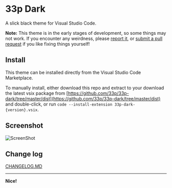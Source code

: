 # 33p Dark

A slick black theme for Visual Studio Code.

**Note:** This theme is in the early stages of development, so some things may not work. If you encounter any weirdness, please [report it](https://github.com/33p/33p-dark/issues), or [submit a pull request](https://github.com/33p/33p-dark) if you like fixing things yourself!


## Install

This theme can be installed directly from the Visual Studio Code Marketplace.

To manually install, either download this repo and extract to your  download the latest vsix package from [https://github.com/33p/33p-dark/tree/master/dist](https://github.com/33p/33p-dark/tree/master/dist) and double-click, or run `code --install-extension 33p-dark-{version}.vsix`.


## Screenshot

![ScreenShot](https://raw.githubusercontent.com/33p/33p-dark/master/screenshot.png)


## Change log

[CHANGELOG.MD](https://github.com/33p/33p-dark/blob/master/CHANGELOG.md)

---

**Nice!**